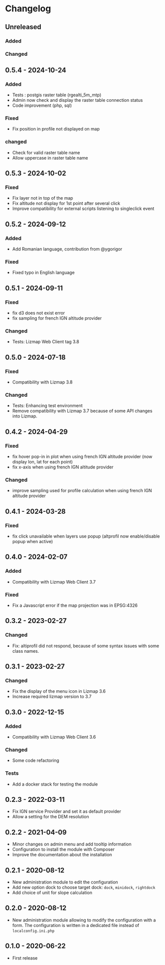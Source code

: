 # Changelog

<!--
Format from https://keepachangelog.com/en/1.0.0/
added, fixed, changed, removed, deprecated, security
with some extra keywords : backend, tests, test, translation, funders, important
-->

## Unreleased

### Added

### Changed

## 0.5.4 - 2024-10-24

### Added

* Tests : postgis raster table (rgealti_5m_mtp)
* Admin now check and display the raster table connection status
* Code improvement (php, sql)

### Fixed

* Fix position in profile not displayed on map

### changed

* Check for valid raster table name
* Allow uppercase in raster table name

## 0.5.3 - 2024-10-02

### Fixed

* Fix layer not in top of the map
* Fix altitude not display for 1st point after several click
* Improve compatibility for external scripts listening to singleclick event

## 0.5.2 - 2024-09-12

### Added

* Add Romanian language, contribution from @ygorigor

### Fixed

* Fixed typo in English language

## 0.5.1 - 2024-09-11

### Fixed

* fix d3 does not exist error
* fix sampling for french IGN altitude provider

### Changed

* Tests: Lizmap Web Client tag 3.8

## 0.5.0 - 2024-07-18

### Fixed

* Compatibility with Lizmap 3.8

### Changed

* Tests: Enhancing test environment
* Remove compatibility with Lizmap 3.7 because of some API changes into Lizmap.

## 0.4.2 - 2024-04-29

### Fixed

* fix hover pop-in in plot when using french IGN altitude provider (now display lon, lat for each point)
* fix x-axis when using french IGN altitude provider

### Changed

* improve sampling used for profile calculation when using french IGN altitude provider

## 0.4.1 - 2024-03-28

### Fixed

* fix click unavailable when layers use popup (altprofil now enable/disable popup when active)

## 0.4.0 - 2024-02-07

### Added

* Compatibility with Lizmap Web Client 3.7

### Fixed

* Fix a Javascript error if the map projection was in EPSG:4326

## 0.3.2 - 2023-02-27

### Changed

* Fix: altiprofil did not respond, because of some syntax issues with some class names.

## 0.3.1 - 2023-02-27

### Changed

* Fix the display of the menu icon in Lizmap 3.6
* Increase required lizmap version to 3.7

## 0.3.0 - 2022-12-15

### Added

* Compatibility with Lizmap Web Client 3.6

### Changed

* Some code refactoring

### Tests

* Add a docker stack for testing the module

## 0.2.3 - 2022-03-11

* Fix IGN service Provider and set it as default provider
* Allow a setting for the DEM resolution

## 0.2.2 - 2021-04-09

* Minor changes on admin menu and add tooltip information
* Configuration to install the module with Composer
* Improve the documentation about the installation

## 0.2.1 - 2020-08-12

* New administration module to edit the configuration
* Add new option dock to choose target dock: `dock`, `minidock`, `rightdock`
* Add choice of unit for slope calculation

## 0.2.0 - 2020-08-12

* New administration module allowing to modify the configuration with a form.
  The configuration is written in a dedicated file instead of `localconfig.ini.php`

## 0.1.0 - 2020-06-22

* First release
